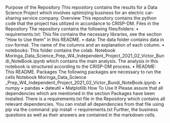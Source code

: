 
Purpose of the Repository
This repository contains the results for a Data Science Project which involves optimizing business for an electric car-sharing service company. 
Overview
This repository contains the python code that the project has utilized in accordance to CRISP-DM.
Files in the Repository
The repository contains the following files/folders:
•	requirements.txt: This file contains the necessary libraries, see the section "How to Use them" in this README.
•	data: The data folder contains data in csv-format. The name of the columns and an explanation of each column.
•	notebooks: This folder contains the colab. Notebook Moringa_Data_Science_Prep_W4_Independent_Project_2021_02_Victor_Bundi_NoteBook.ipynb which contains the main analysis. The analysis in this notebook is structured according to the CRISP-DM process. 
•	README: This README.
Packages
The following packages are necessary to run the cells  Notebook Moringa_Data_Science _Prep_W4_Independent_Project_2021_02_Victor_Bundi_NoteBook.ipynb:
•	numpy 
•	pandas 
•	dateutil
•	Matplotlib
How To Use It
Please assure that all dependencies which are mentioned in the section Packages have been installed. There is a requirements.txt file in the Repository which contains all relevant dependencies. You can install all dependencies from that file using pip via the command: pip install -r requirements.txt Further, the business questions as well as their answers are contained in the  markdown cells.

